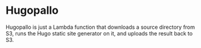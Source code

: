 # Hugopallo
Hugopallo is just a Lambda function that downloads a source directory from S3, runs the Hugo static site generator on it, and uploads the result back to S3.